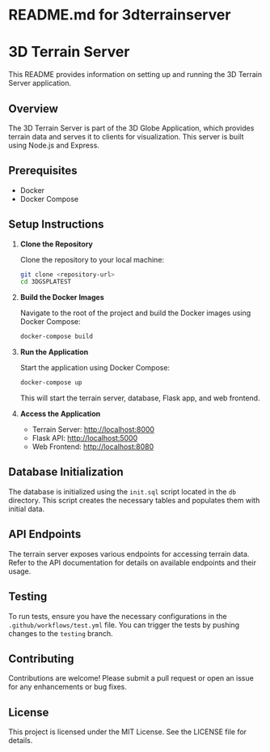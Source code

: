  
# README.md for 3dterrainserver

# 3D Terrain Server

This README provides information on setting up and running the 3D Terrain Server application.

## Overview

The 3D Terrain Server is part of the 3D Globe Application, which provides terrain data and serves it to clients for visualization. This server is built using Node.js and Express.

## Prerequisites

- Docker
- Docker Compose

## Setup Instructions

1. **Clone the Repository**

   Clone the repository to your local machine:

   ```bash
   git clone <repository-url>
   cd 3DGSPLATEST
   ```

2. **Build the Docker Images**

   Navigate to the root of the project and build the Docker images using Docker Compose:

   ```bash
   docker-compose build
   ```

3. **Run the Application**

   Start the application using Docker Compose:

   ```bash
   docker-compose up
   ```

   This will start the terrain server, database, Flask app, and web frontend.

4. **Access the Application**

   - Terrain Server: [http://localhost:8000](http://localhost:8000)
   - Flask API: [http://localhost:5000](http://localhost:5000)
   - Web Frontend: [http://localhost:8080](http://localhost:8080)

## Database Initialization

The database is initialized using the `init.sql` script located in the `db` directory. This script creates the necessary tables and populates them with initial data.

## API Endpoints

The terrain server exposes various endpoints for accessing terrain data. Refer to the API documentation for details on available endpoints and their usage.

## Testing

To run tests, ensure you have the necessary configurations in the `.github/workflows/test.yml` file. You can trigger the tests by pushing changes to the `testing` branch.

## Contributing

Contributions are welcome! Please submit a pull request or open an issue for any enhancements or bug fixes.

## License

This project is licensed under the MIT License. See the LICENSE file for details.